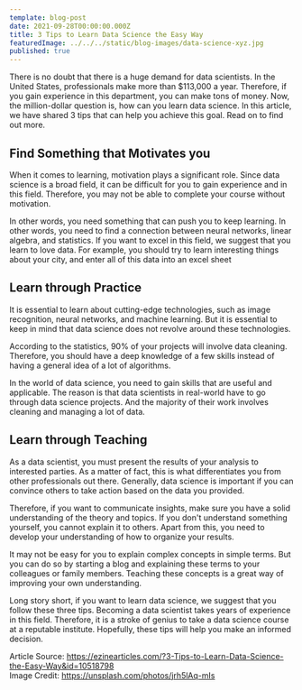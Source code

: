 ```yaml
---
template: blog-post
date: 2021-09-28T00:00:00.000Z
title: 3 Tips to Learn Data Science the Easy Way
featuredImage: ../../../static/blog-images/data-science-xyz.jpg
published: true
---
```


There is no doubt that there is a huge demand for data scientists. In the United States, professionals make more than $113,000 a year. Therefore, if you gain experience in this department, you can make tons of money. Now, the million-dollar question is, how can you learn data science. In this article, we have shared 3 tips that can help you achieve this goal. Read on to find out more.

## Find Something that Motivates you

When it comes to learning, motivation plays a significant role. Since data science is a broad field, it can be difficult for you to gain experience and in this field. Therefore, you may not be able to complete your course without motivation.

In other words, you need something that can push you to keep learning. In other words, you need to find a connection between neural networks, linear algebra, and statistics. If you want to excel in this field, we suggest that you learn to love data. For example, you should try to learn interesting things about your city, and enter all of this data into an excel sheet

## Learn through Practice

It is essential to learn about cutting-edge technologies, such as image recognition, neural networks, and machine learning. But it is essential to keep in mind that data science does not revolve around these technologies.

According to the statistics, 90% of your projects will involve data cleaning. Therefore, you should have a deep knowledge of a few skills instead of having a general idea of a lot of algorithms.

In the world of data science, you need to gain skills that are useful and applicable. The reason is that data scientists in real-world have to go through data science projects. And the majority of their work involves cleaning and managing a lot of data.

## Learn through Teaching

As a data scientist, you must present the results of your analysis to interested parties. As a matter of fact, this is what differentiates you from other professionals out there. Generally, data science is important if you can convince others to take action based on the data you provided.

Therefore, if you want to communicate insights, make sure you have a solid understanding of the theory and topics. If you don't understand something yourself, you cannot explain it to others. Apart from this, you need to develop your understanding of how to organize your results.

It may not be easy for you to explain complex concepts in simple terms. But you can do so by starting a blog and explaining these terms to your colleagues or family members. Teaching these concepts is a great way of improving your own understanding.

Long story short, if you want to learn data science, we suggest that you follow these three tips. Becoming a data scientist takes years of experience in this field. Therefore, it is a stroke of genius to take a data science course at a reputable institute. Hopefully, these tips will help you make an informed decision.

Article Source: https://ezinearticles.com/?3-Tips-to-Learn-Data-Science-the-Easy-Way&id=10518798
<br>
Image Credit: https://unsplash.com/photos/jrh5lAq-mIs

